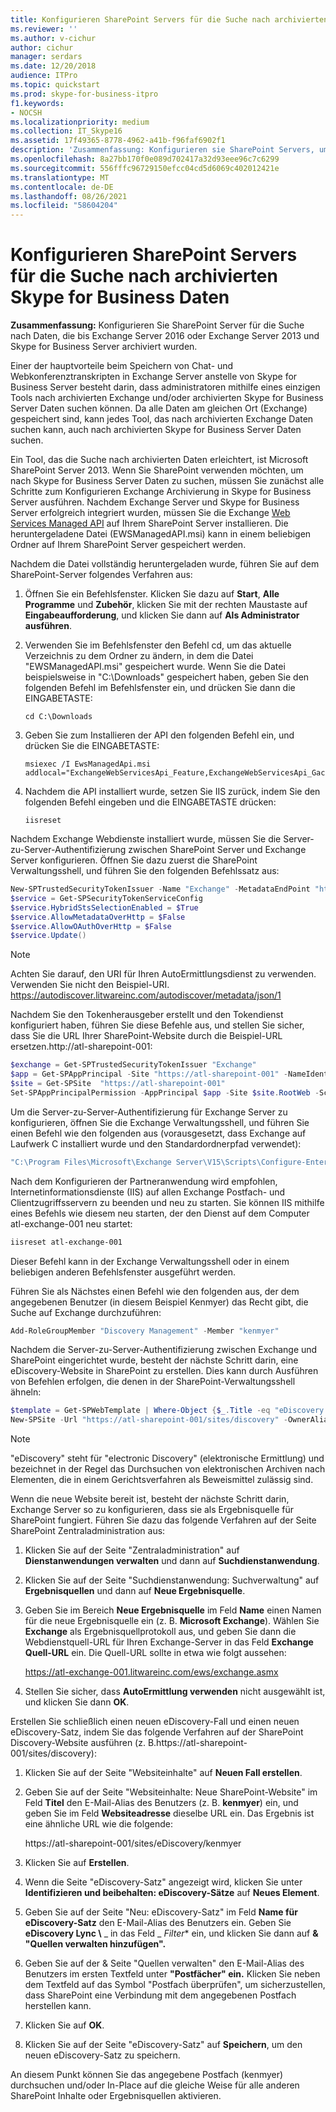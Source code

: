 ```yaml
---
title: Konfigurieren SharePoint Servers für die Suche nach archivierten Skype for Business Daten
ms.reviewer: ''
ms.author: v-cichur
author: cichur
manager: serdars
ms.date: 12/20/2018
audience: ITPro
ms.topic: quickstart
ms.prod: skype-for-business-itpro
f1.keywords:
- NOCSH
ms.localizationpriority: medium
ms.collection: IT_Skype16
ms.assetid: 17f49365-8778-4962-a41b-f96faf6902f1
description: 'Zusammenfassung: Konfigurieren sie SharePoint Servers, um nach Daten zu suchen, die von Exchange Server und Skype for Business Server archiviert wurden.'
ms.openlocfilehash: 8a27bb170f0e089d702417a32d93eee96c7c6299
ms.sourcegitcommit: 556fffc96729150efcc04cd5d6069c402012421e
ms.translationtype: MT
ms.contentlocale: de-DE
ms.lasthandoff: 08/26/2021
ms.locfileid: "58604204"
---
```

# <a name="configure-sharepoint-server-to-search-for-archived-skype-for-business-data"></a>Konfigurieren SharePoint Servers für die Suche nach archivierten Skype for Business Daten
 
**Zusammenfassung:** Konfigurieren Sie SharePoint Server für die Suche nach Daten, die bis Exchange Server 2016 oder Exchange Server 2013 und Skype for Business Server archiviert wurden.
  
Einer der hauptvorteile beim Speichern von Chat- und Webkonferenztranskripten in Exchange Server anstelle von Skype for Business Server besteht darin, dass administratoren mithilfe eines einzigen Tools nach archivierten Exchange und/oder archivierten Skype for Business Server Daten suchen können. Da alle Daten am gleichen Ort (Exchange) gespeichert sind, kann jedes Tool, das nach archivierten Exchange Daten suchen kann, auch nach archivierten Skype for Business Server Daten suchen.
  
Ein Tool, das die Suche nach archivierten Daten erleichtert, ist Microsoft SharePoint Server 2013. Wenn Sie SharePoint verwenden möchten, um nach Skype for Business Server Daten zu suchen, müssen Sie zunächst alle Schritte zum Konfigurieren Exchange Archivierung in Skype for Business Server ausführen. Nachdem Exchange Server und Skype for Business Server erfolgreich integriert wurden, müssen Sie die Exchange [Web Services Managed API](https://go.microsoft.com/fwlink/p/?LinkId=258305) auf Ihrem SharePoint Server installieren. Die heruntergeladene Datei (EWSManagedAPI.msi) kann in einem beliebigen Ordner auf Ihrem SharePoint Server gespeichert werden.
  
Nachdem die Datei vollständig heruntergeladen wurde, führen Sie auf dem SharePoint-Server folgendes Verfahren aus:
  
1. Öffnen Sie ein Befehlsfenster. Klicken Sie dazu auf **Start**, **Alle Programme** und **Zubehör**, klicken Sie mit der rechten Maustaste auf **Eingabeaufforderung**, und klicken Sie dann auf **Als Administrator ausführen**.
    
2. Verwenden Sie im Befehlsfenster den Befehl cd, um das aktuelle Verzeichnis zu dem Ordner zu ändern, in dem die Datei "EWSManagedAPI.msi" gespeichert wurde. Wenn Sie die Datei beispielsweise in "C:\Downloads" gespeichert haben, geben Sie den folgenden Befehl im Befehlsfenster ein, und drücken Sie dann die EINGABETASTE:
    
   ```console
   cd C:\Downloads
   ```

3. Geben Sie zum Installieren der API den folgenden Befehl ein, und drücken Sie die EINGABETASTE:
    
   ```console
   msiexec /I EwsManagedApi.msi addlocal="ExchangeWebServicesApi_Feature,ExchangeWebServicesApi_Gac"
   ```

4. Nachdem die API installiert wurde, setzen Sie IIS zurück, indem Sie den folgenden Befehl eingeben und die EINGABETASTE drücken:
    
   ```console
   iisreset
   ```

Nachdem Exchange Webdienste installiert wurde, müssen Sie die Server-zu-Server-Authentifizierung zwischen SharePoint Server und Exchange Server konfigurieren. Öffnen Sie dazu zuerst die SharePoint Verwaltungsshell, und führen Sie den folgenden Befehlssatz aus:
  
```powershell
New-SPTrustedSecurityTokenIssuer -Name "Exchange" -MetadataEndPoint "https://autodiscover.litwareinc.com/autodiscover/metadata/json/1"
$service = Get-SPSecurityTokenServiceConfig
$service.HybridStsSelectionEnabled = $True
$service.AllowMetadataOverHttp = $False
$service.AllowOAuthOverHttp = $False
$service.Update()
```

> [!NOTE]
> Achten Sie darauf, den URI für Ihren AutoErmittlungsdienst zu verwenden. Verwenden Sie nicht den Beispiel-URI. https://autodiscover.litwareinc.com/autodiscover/metadata/json/1 
  
Nachdem Sie den Tokenherausgeber erstellt und den Tokendienst konfiguriert haben, führen Sie diese Befehle aus, und stellen Sie sicher, dass Sie die URL Ihrer SharePoint-Website durch die Beispiel-URL ersetzen.http://atl-sharepoint-001:
  
```powershell
$exchange = Get-SPTrustedSecurityTokenIssuer "Exchange"
$app = Get-SPAppPrincipal -Site "https://atl-sharepoint-001" -NameIdentifier $exchange.NameID
$site = Get-SPSite  "https://atl-sharepoint-001"
Set-SPAppPrincipalPermission -AppPrincipal $app -Site $site.RootWeb -Scope "SiteSubscription" -Right "FullControl" -EnableAppOnlyPolicy
```

Um die Server-zu-Server-Authentifizierung für Exchange Server zu konfigurieren, öffnen Sie die Exchange Verwaltungsshell, und führen Sie einen Befehl wie den folgenden aus (vorausgesetzt, dass Exchange auf Laufwerk C installiert wurde und den Standardordnerpfad verwendet):
  
```powershell
"C:\Program Files\Microsoft\Exchange Server\V15\Scripts\Configure-EnterprisePartnerApplication.ps1 -AuthMetaDataUrl 'https://atl-sharepoint-001/_layouts/15/metadata/json/1' -ApplicationType SharePoint"
```

Nach dem Konfigurieren der Partneranwendung wird empfohlen, Internetinformationsdienste (IIS) auf allen Exchange Postfach- und Clientzugriffsservern zu beenden und neu zu starten. Sie können IIS mithilfe eines Befehls wie diesem neu starten, der den Dienst auf dem Computer atl-exchange-001 neu startet:
  
```powershell
iisreset atl-exchange-001
```

Dieser Befehl kann in der Exchange Verwaltungsshell oder in einem beliebigen anderen Befehlsfenster ausgeführt werden.
  
Führen Sie als Nächstes einen Befehl wie den folgenden aus, der dem angegebenen Benutzer (in diesem Beispiel Kenmyer) das Recht gibt, die Suche auf Exchange durchzuführen:
  
```powershell
Add-RoleGroupMember "Discovery Management" -Member "kenmyer"
```

Nachdem die Server-zu-Server-Authentifizierung zwischen Exchange und SharePoint eingerichtet wurde, besteht der nächste Schritt darin, eine eDiscovery-Website in SharePoint zu erstellen. Dies kann durch Ausführen von Befehlen erfolgen, die denen in der SharePoint-Verwaltungsshell ähneln:
  
```powershell
$template = Get-SPWebTemplate | Where-Object {$_.Title -eq "eDiscovery Center"}
New-SPSite -Url "https://atl-sharepoint-001/sites/discovery" -OwnerAlias "kenmyer" -Template $Template -Name "Discovery Center"
```

> [!NOTE]
> "eDiscovery" steht für "electronic Discovery" (elektronische Ermittlung) und bezeichnet in der Regel das Durchsuchen von elektronischen Archiven nach Elementen, die in einem Gerichtsverfahren als Beweismittel zulässig sind. 
  
Wenn die neue Website bereit ist, besteht der nächste Schritt darin, Exchange Server so zu konfigurieren, dass sie als Ergebnisquelle für SharePoint fungiert. Führen Sie dazu das folgende Verfahren auf der Seite SharePoint Zentraladministration aus:
  
1. Klicken Sie auf der Seite "Zentraladministration" auf **Dienstanwendungen verwalten** und dann auf **Suchdienstanwendung**.
    
2. Klicken Sie auf der Seite  "Suchdienstanwendung: Suchverwaltung" auf **Ergebnisquellen** und dann auf **Neue Ergebnisquelle**.
    
3. Geben Sie im Bereich **Neue Ergebnisquelle** im Feld **Name** einen Namen für die neue Ergebnisquelle ein (z. B. **Microsoft Exchange**). Wählen Sie **Exchange** als Ergebnisquellprotokoll aus, und geben Sie dann die Webdienstquell-URL für Ihren Exchange-Server in das Feld **Exchange Quell-URL** ein.  Die Quell-URL sollte in etwa wie folgt aussehen:
    
    https://atl-exchange-001.litwareinc.com/ews/exchange.asmx
    
4. Stellen Sie sicher, dass **AutoErmittlung verwenden** nicht ausgewählt ist, und klicken Sie dann **OK**.
    
Erstellen Sie schließlich einen neuen eDiscovery-Fall und einen neuen eDiscovery-Satz, indem Sie das folgende Verfahren auf der SharePoint Discovery-Website ausführen (z. B.https://atl-sharepoint-001/sites/discovery):
  
1. Klicken Sie auf der Seite "Websiteinhalte" auf **Neuen Fall erstellen**.
    
2. Geben Sie auf der Seite "Websiteinhalte: Neue SharePoint-Website" im Feld **Titel** den E-Mail-Alias des Benutzers (z. B. **kenmyer**) ein, und geben Sie im Feld **Websiteadresse** dieselbe URL ein. Das Ergebnis ist eine ähnliche URL wie die folgende:
    
    https://atl-sharepoint-001/sites/eDiscovery/kenmyer
    
3. Klicken Sie auf **Erstellen**.
    
4. Wenn die Seite "eDiscovery-Satz" angezeigt wird, klicken Sie unter **Identifizieren und beibehalten: eDiscovery-Sätze** auf **Neues Element**.
    
5. Geben Sie auf der Seite "Neu: eDiscovery-Satz" im Feld **Name für eDiscovery-Satz** den E-Mail-Alias des Benutzers ein. Geben Sie **eDiscovery Lync \\** _ in das Feld _ *Filter** ein, und klicken Sie dann auf **&amp; "Quellen verwalten hinzufügen".**
    
6. Geben Sie auf der &amp; Seite "Quellen verwalten" den E-Mail-Alias des Benutzers im ersten Textfeld unter **"Postfächer" ein.** Klicken Sie neben dem Textfeld auf das Symbol "Postfach überprüfen", um sicherzustellen, dass SharePoint eine Verbindung mit dem angegebenen Postfach herstellen kann.
    
7. Klicken Sie auf **OK**.
    
8. Klicken Sie auf der Seite "eDiscovery-Satz" auf **Speichern**, um den neuen eDiscovery-Satz zu speichern.
    
An diesem Punkt können Sie das angegebene Postfach (kenmyer) durchsuchen und/oder In-Place auf die gleiche Weise für alle anderen SharePoint Inhalte oder Ergebnisquellen aktivieren.
  

